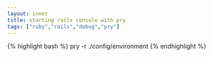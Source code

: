 ```yaml
---
layout: inner
title: starting rails console with pry
tags: ["ruby","rails","debug","pry"]
---
```

{% highlight bash %}
pry -r ./config/environment
{% endhighlight %}

